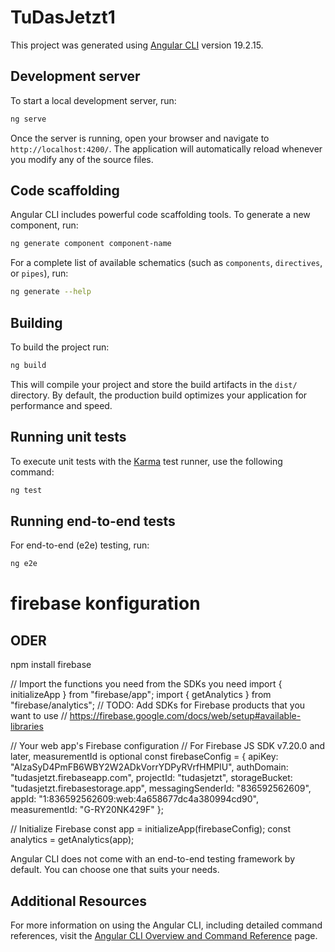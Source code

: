 # TuDasJetzt1

This project was generated using [Angular CLI](https://github.com/angular/angular-cli) version 19.2.15.

## Development server

To start a local development server, run:

```bash
ng serve
```

Once the server is running, open your browser and navigate to `http://localhost:4200/`. The application will automatically reload whenever you modify any of the source files.

## Code scaffolding

Angular CLI includes powerful code scaffolding tools. To generate a new component, run:

```bash
ng generate component component-name
```

For a complete list of available schematics (such as `components`, `directives`, or `pipes`), run:

```bash
ng generate --help
```

## Building

To build the project run:

```bash
ng build
```

This will compile your project and store the build artifacts in the `dist/` directory. By default, the production build optimizes your application for performance and speed.

## Running unit tests

To execute unit tests with the [Karma](https://karma-runner.github.io) test runner, use the following command:

```bash
ng test
```

## Running end-to-end tests

For end-to-end (e2e) testing, run:

```bash
ng e2e
```



# firebase konfiguration

<script type="module">
  // Import the functions you need from the SDKs you need
  import { initializeApp } from "https://www.gstatic.com/firebasejs/11.9.1/firebase-app.js";
  import { getAnalytics } from "https://www.gstatic.com/firebasejs/11.9.1/firebase-analytics.js";
  // TODO: Add SDKs for Firebase products that you want to use
  // https://firebase.google.com/docs/web/setup#available-libraries

  // Your web app's Firebase configuration
  // For Firebase JS SDK v7.20.0 and later, measurementId is optional
  const firebaseConfig = {
    apiKey: "AIzaSyD4PmFB6WBY2W2ADkVorrYDPyRVrfHMPlU",
    authDomain: "tudasjetzt.firebaseapp.com",
    projectId: "tudasjetzt",
    storageBucket: "tudasjetzt.firebasestorage.app",
    messagingSenderId: "836592562609",
    appId: "1:836592562609:web:4a658677dc4a380994cd90",
    measurementId: "G-RY20NK429F"
  };

  // Initialize Firebase
  const app = initializeApp(firebaseConfig);
  const analytics = getAnalytics(app);
</script>


## ODER
npm install firebase

// Import the functions you need from the SDKs you need
import { initializeApp } from "firebase/app";
import { getAnalytics } from "firebase/analytics";
// TODO: Add SDKs for Firebase products that you want to use
// https://firebase.google.com/docs/web/setup#available-libraries

// Your web app's Firebase configuration
// For Firebase JS SDK v7.20.0 and later, measurementId is optional
const firebaseConfig = {
  apiKey: "AIzaSyD4PmFB6WBY2W2ADkVorrYDPyRVrfHMPlU",
  authDomain: "tudasjetzt.firebaseapp.com",
  projectId: "tudasjetzt",
  storageBucket: "tudasjetzt.firebasestorage.app",
  messagingSenderId: "836592562609",
  appId: "1:836592562609:web:4a658677dc4a380994cd90",
  measurementId: "G-RY20NK429F"
};

// Initialize Firebase
const app = initializeApp(firebaseConfig);
const analytics = getAnalytics(app);

Angular CLI does not come with an end-to-end testing framework by default. You can choose one that suits your needs.

## Additional Resources

For more information on using the Angular CLI, including detailed command references, visit the [Angular CLI Overview and Command Reference](https://angular.dev/tools/cli) page.
